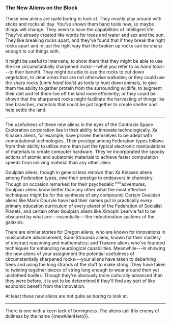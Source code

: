 ### The New Aliens on the Block

These new aliens are quite boring to look at. They mostly play around with sticks and rocks all day. You've shown them hand tools now, so maybe things will change. They seem to have the capabilities of intelligent life: They've already created like words for trees and water and sex and the sun. They like breaking rocks apart, and they've found that if they break the right rocks apart and in just the right way that the broken up rocks can be sharp enough to cut things with.

It might be useful to intervene, to show them that they might be able to use the like circumstantially sharpened rocks---what you refer to as _hand tools_---to their benefit. They might be able to use the rocks to cut down vegetation, to clear areas that are not otherwise walkable; or they could use the sharp rocks (umm _hand tools_) as tools to hunt down animals, to give them the ability to gather protein from the surrounding wildlife, to augment their diet and let them live off the land more efficiently; or they could be shown that the sharpened rocks might facilitate the harvesting of things like tree branches, materials that could be put together to create shelter and help settle the land.

<hr>

The usefulness of these new aliens in the eyes of the Contraxis Space Exploration corporation lies in their ability to innovate technologically. Xa Kinaxen aliens, for example, have proven themselves to be adept with computational technologies. Their prestige among Federation types follows from their ability to utilize more than just the typical electronic manipulations of materials to create computer hardware. They've incorporated the spooky actions of atomic and subatomic materials to achieve faster computation speeds from unliving material than any other alien.

Goulpian aliens, though in general less renown than Xa Kinaxen aliens among Federation types, owe their prestige to endeavors in chemistry. Though on occasion remarked for their psychedelic <sup>mis</sup>adventures, Goulpian aliens know better than any other what the most effective techniques might be for the synthesis of any compound. Certain Goulpian aliens like Marix Courvie have had their names put in practically every primary education curriculum of every planet of the Federation of Socialist Planets, and certain other Goulpian aliens like Ximophi Learvie fail to be obscured by what are---essentially---the indoctrination systems of the galaxies.

There are similar stories for Dregon aliens, who are known for innovations in musculature advancement; Suun Strounda aliens, known for their mastery of abstract reasoning and mathematics; and Traxene aliens who've founded techniques for enhancing neurological capabilities. Meanwhile---in showing the new aliens of your assignment the potential usefulness of circumstantially sharpened rocks---your aliens have taken to debarking trees and using the long strands of the stuff to make string. They have taken to twisting together pieces of string long enough to wear around their yet unclothed bodies. Though they're obviously more culturally advanced than they were before, it is yet to be determined if they'll find any sort of like economic benefit from the innovation.

At least these new aliens are not quite as boring to look at. 

<hr>

There is one with a keen lack of boringness. The aliens call this enemy of dullness by the name {{newAlienHero}}.
